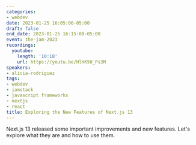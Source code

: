 ```yaml
---
categories:
- webdev
date: 2023-01-25 16:05:00-05:00
draft: false
end_date: 2023-01-25 16:15:00-05:00
event: the-jam-2023
recordings:
  youtube:
    length: '10:18'
    url: https://youtu.be/HlHK5U_Ps3M
speakers:
- alicia-rodriguez
tags:
- webdev
- jamstack
- javascript frameworks
- nextjs
- react
title: Exploring the New Features of Next.js 13
---
```



Next.js 13 released some important improvements and new features. Let's explore what they are and how to use them.
